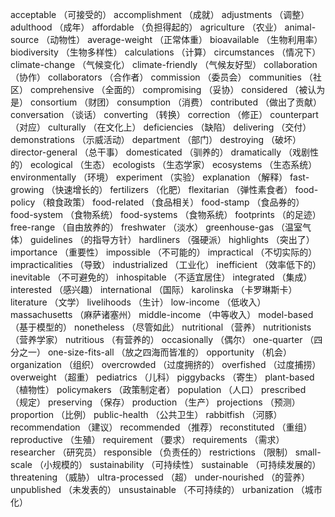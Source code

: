 acceptable （可接受的）
accomplishment （成就）
adjustments （调整）
adulthood （成年）
affordable （负担得起的）
agriculture （农业）
animal-source （动物性）
average-weight （正常体重）
bioavailable （生物利用率）
biodiversity （生物多样性）
calculations （计算）
circumstances （情况下）
climate-change （气候变化）
climate-friendly （气候友好型）
collaboration （协作）
collaborators （合作者）
commission （委员会）
communities （社区）
comprehensive （全面的）
compromising （妥协）
considered （被认为是）
consortium （财团）
consumption （消费）
contributed （做出了贡献）
conversation （谈话）
converting （转换）
correction （修正）
counterpart （对应）
culturally （在文化上）
deficiencies （缺陷）
delivering （交付）
demonstrations （示威活动）
department （部门）
destroying （破坏）
director-general （总干事）
domesticated （驯养的）
dramatically （戏剧性的）
ecological （生态）
ecologists （生态学家）
ecosystems （生态系统）
environmentally （环境）
experiment （实验）
explanation （解释）
fast-growing （快速增长的）
fertilizers （化肥）
flexitarian （弹性素食者）
food-policy （粮食政策）
food-related （食品相关）
food-stamp （食品券的）
food-system （食物系统）
food-systems （食物系统）
footprints （的足迹）
free-range （自由放养的）
freshwater （淡水）
greenhouse-gas （温室气体）
guidelines （的指导方针）
hardliners （强硬派）
highlights （突出了）
importance （重要性）
impossible （不可能的）
impractical （不切实际的）
impracticalities （导致）
industrialized （工业化）
inefficient （效率低下的）
inevitable （不可避免的）
inhospitable （不适宜居住）
integrated （集成）
interested （感兴趣）
international （国际）
karolinska （卡罗琳斯卡）
literature （文学）
livelihoods （生计）
low-income （低收入）
massachusetts （麻萨诸塞州）
middle-income （中等收入）
model-based （基于模型的）
nonetheless （尽管如此）
nutritional （营养）
nutritionists （营养学家）
nutritious （有营养的）
occasionally （偶尔）
one-quarter （四分之一）
one-size-fits-all （放之四海而皆准的）
opportunity （机会）
organization （组织）
overcrowded （过度拥挤的）
overfished （过度捕捞）
overweight （超重）
pediatrics （儿科）
piggybacks （寄生）
plant-based （植物性）
policymakers （政策制定者）
population （人口）
prescribed （规定）
preserving （保存）
production （生产）
projections （预测）
proportion （比例）
public-health （公共卫生）
rabbitfish （河豚）
recommendation （建议）
recommended （推荐）
reconstituted （重组）
reproductive （生殖）
requirement （要求）
requirements （需求）
researcher （研究员）
responsible （负责任的）
restrictions （限制）
small-scale （小规模的）
sustainability （可持续性）
sustainable （可持续发展的）
threatening （威胁）
ultra-processed （超）
under-nourished （的营养）
unpublished （未发表的）
unsustainable （不可持续的）
urbanization （城市化）

